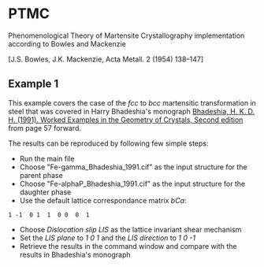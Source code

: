 # PTMC
Phenomenological Theory of Martensite Crystallography implementation according to Bowles and Mackenzie

[J.S. Bowles, J.K. Mackenzie, Acta Metall. 2 (1954) 138–147]

## Example 1
This example covers the case of the $fcc$ to $bcc$ martensitic transformation in steel that was covered in Harry Bhadeshia's monograph [Bhadeshia, H. K. D. H. (1991). Worked Examples in the Geometry of Crystals, Second edition](https://www.phase-trans.msm.cam.ac.uk/2001/geometry2/Geometry.pdf) from page 57 forward.

The results can be reproduced by following few simple steps:
- Run the main file
- Choose "Fe-gamma_Bhadeshia_1991.cif" as the input structure for the parent phase
- Choose "Fe-alphaP_Bhadeshia_1991.cif" as the input structure for the daughter phase
- Use the default lattice correspondance matrix $bCa$:

`1 -1  0
1  1  0
0  0  1`

- Choose *Dislocation slip LIS* as the lattice invariant shear mechanism
- Set the *LIS plane* to *1 0 1* and the *LIS direction* to *1 0 -1*
- Retrieve the results in the command window and compare with the results in Bhadeshia's monograph
